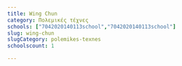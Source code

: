 ```yaml
---
title: Wing Chun
category: Πολεμικές τέχνες
schools: ["7042020140113school","7042020140113school"]
slug: wing-chun
slugCategory: polemikes-texnes
schoolscount: 1

---
```





